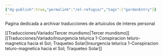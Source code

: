 ```yaml
---
{"dg-publish":true,"permalink":"/el-refugio/","tags":["gardenEntry"]}
---
```


Pagina dedicada a archivar traducciones de artuiculos de interes personal

[[Traducciones/Variado/Tercer mundismo\|Tercer mundismo]]
[[Traducciones/Variado/Insurgencia telurica 1-Conspiracion teluro-magnetica hacia el Sol; Traqueteo Solar\|Insurgencia telurica 1-Conspiracion teluro-magnetica hacia el Sol; Traqueteo Solar]]